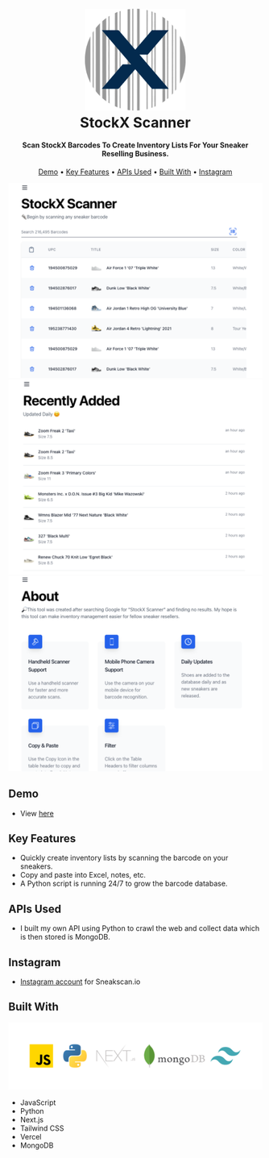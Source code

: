 
<h1 align="center">
  <br>
  <a href="https://www.sneakerscan.io/"><img src="public/logo.png" width="200" alt="StockX Scanner" ></a>
  <br>
  StockX Scanner
  <br>
</h1>

<h4 align="center">Scan StockX Barcodes To Create Inventory Lists For Your Sneaker Reselling Business.</h4>



<p align="center">
  <a href="#demo">Demo</a> •
  <a href="#key-features">Key Features</a> •
  <a href="#APIs-used">APIs Used</a> •
  <a href="#Built-with">Built With</a> •
  <a href="#Instagram">Instagram</a>
</p>

![screenshot](public/home.png)
![screenshot](public/recent.png)
![screenshot](public/about.png)

## Demo

* View [here](https://www.sneakerscan.io/)

## Key Features

* Quickly create inventory lists by scanning the barcode on your sneakers.
* Copy and paste into Excel, notes, etc.
* A Python script is running 24/7 to grow the barcode database.


## APIs Used

* I built my own API using Python to crawl the web and collect data which is then stored is MongoDB.

## Instagram

* [Instagram account](https://www.instagram.com/stockxscanner/) for Sneakscan.io


## Built With
![screenshot](public/techstack.png)

* JavaScript
* Python
* Next.js
* Tailwind CSS
* Vercel
* MongoDB


